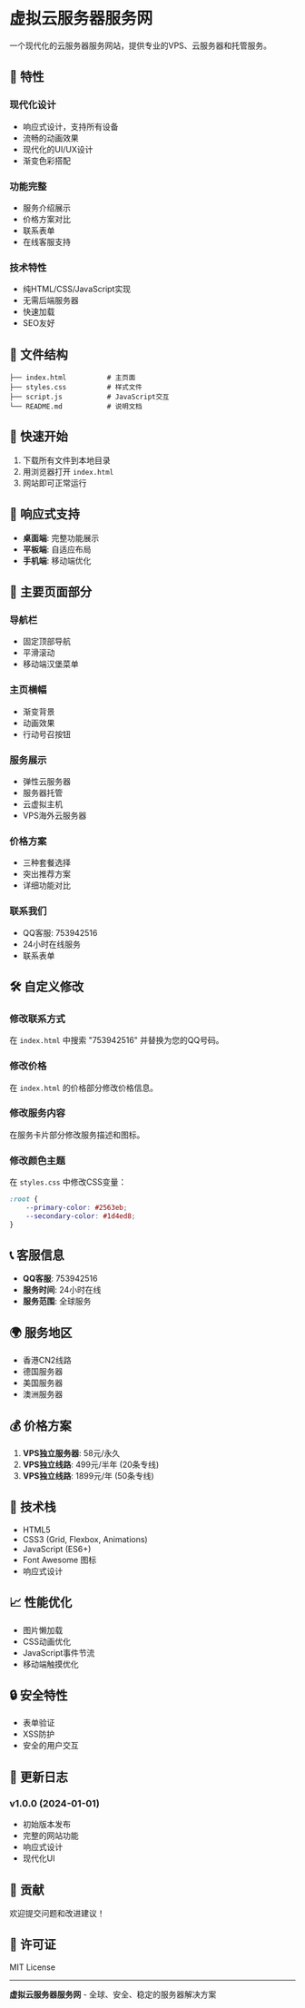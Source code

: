 # 虚拟云服务器服务网

一个现代化的云服务器服务网站，提供专业的VPS、云服务器和托管服务。

## 🌟 特性

### 现代化设计
- 响应式设计，支持所有设备
- 流畅的动画效果
- 现代化的UI/UX设计
- 渐变色彩搭配

### 功能完整
- 服务介绍展示
- 价格方案对比
- 联系表单
- 在线客服支持

### 技术特性
- 纯HTML/CSS/JavaScript实现
- 无需后端服务器
- 快速加载
- SEO友好

## 📁 文件结构

```
├── index.html          # 主页面
├── styles.css          # 样式文件
├── script.js           # JavaScript交互
└── README.md           # 说明文档
```

## 🚀 快速开始

1. 下载所有文件到本地目录
2. 用浏览器打开 `index.html`
3. 网站即可正常运行

## 📱 响应式支持

- **桌面端**: 完整功能展示
- **平板端**: 自适应布局
- **手机端**: 移动端优化

## 🎨 主要页面部分

### 导航栏
- 固定顶部导航
- 平滑滚动
- 移动端汉堡菜单

### 主页横幅
- 渐变背景
- 动画效果
- 行动号召按钮

### 服务展示
- 弹性云服务器
- 服务器托管
- 云虚拟主机
- VPS海外云服务器

### 价格方案
- 三种套餐选择
- 突出推荐方案
- 详细功能对比

### 联系我们
- QQ客服: 753942516
- 24小时在线服务
- 联系表单

## 🛠️ 自定义修改

### 修改联系方式
在 `index.html` 中搜索 "753942516" 并替换为您的QQ号码。

### 修改价格
在 `index.html` 的价格部分修改价格信息。

### 修改服务内容
在服务卡片部分修改服务描述和图标。

### 修改颜色主题
在 `styles.css` 中修改CSS变量：
```css
:root {
    --primary-color: #2563eb;
    --secondary-color: #1d4ed8;
}
```

## 📞 客服信息

- **QQ客服**: 753942516
- **服务时间**: 24小时在线
- **服务范围**: 全球服务

## 🌍 服务地区

- 香港CN2线路
- 德国服务器
- 美国服务器
- 澳洲服务器

## 💰 价格方案

1. **VPS独立服务器**: 58元/永久
2. **VPS独立线路**: 499元/半年 (20条专线)
3. **VPS独立线路**: 1899元/年 (50条专线)

## 🔧 技术栈

- HTML5
- CSS3 (Grid, Flexbox, Animations)
- JavaScript (ES6+)
- Font Awesome 图标
- 响应式设计

## 📈 性能优化

- 图片懒加载
- CSS动画优化
- JavaScript事件节流
- 移动端触摸优化

## 🔒 安全特性

- 表单验证
- XSS防护
- 安全的用户交互

## 📝 更新日志

### v1.0.0 (2024-01-01)
- 初始版本发布
- 完整的网站功能
- 响应式设计
- 现代化UI

## 🤝 贡献

欢迎提交问题和改进建议！

## 📄 许可证

MIT License

---

**虚拟云服务器服务网** - 全球、安全、稳定的服务器解决方案 